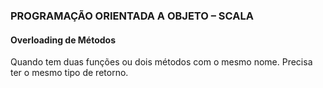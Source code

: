 ### PROGRAMAÇÃO ORIENTADA A OBJETO – SCALA

#### Overloading de Métodos

Quando tem duas funções ou dois métodos com o mesmo nome. Precisa ter o mesmo tipo de retorno.